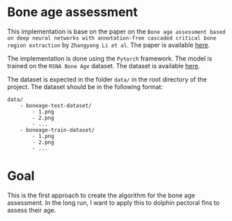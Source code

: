 # Bone age assessment

This implementation is base on the paper on the `Bone age assessment based on deep neural networks with annotation-free cascaded critical bone region extraction` by `Zhangyong Li et al`. The paper is available [here](https://www.frontiersin.org/articles/10.3389/frai.2023.1142895/full).

The implementation is done using the `Pytorch` framework. The model is trained on the `RSNA Bone Age` dataset. The dataset is available [here](https://www.kaggle.com/kmader/rsna-bone-age).

The dataset is expected in the folder `data/` in the root directory of the project. The dataset should be in the following format:

```
data/
    - boneage-test-dataset/
        - 1.png
        - 2.png
        - ...
    - boneage-train-dataset/
        - 1.png
        - 2.png
        - ...
```

# Goal

This is the first approach to create the algorithm for the bone age assessment. 
In the long run, I want to apply this to dolphin pectoral fins to assess their age.
